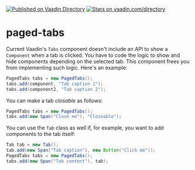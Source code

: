 [![Published on Vaadin  Directory](https://img.shields.io/badge/Vaadin%20Directory-published-00b4f0.svg)](https://vaadin.com/directory/component/paged-tabs)
[![Stars on vaadin.com/directory](https://img.shields.io/vaadin-directory/star/paged-tabs.svg)](https://vaadin.com/directory/component/paged-tabs)

# paged-tabs

Current Vaadin's `Tabs` component doesn't include an API to show a `Component` when a tab is clicked. You have to code the logic to show and hide components depending on the selected tab. This component frees you from implementing such logic. Here's an example:

```Java
PagedTabs tabs = new PagedTabs();
tabs.add(component, "Tab caption 1");
tabs.add(component2, "Tab caption 2");
```

You can make a tab *closable* as follows:
```Java
PagedTabs tabs = new PagedTabs();
tabs.add(new Span("Close me"), "Closeable");
```

You can use the `Tab` class as well if, for example, you want to add components to the tab itself:

```Java
Tab tab = new Tab();
tab.add(new Span("Tab caption"), new Button("Click me"));
PagedTabs tabs = new PagedTabs();
tabs.add(new Span("Tab content"), tab);
```
